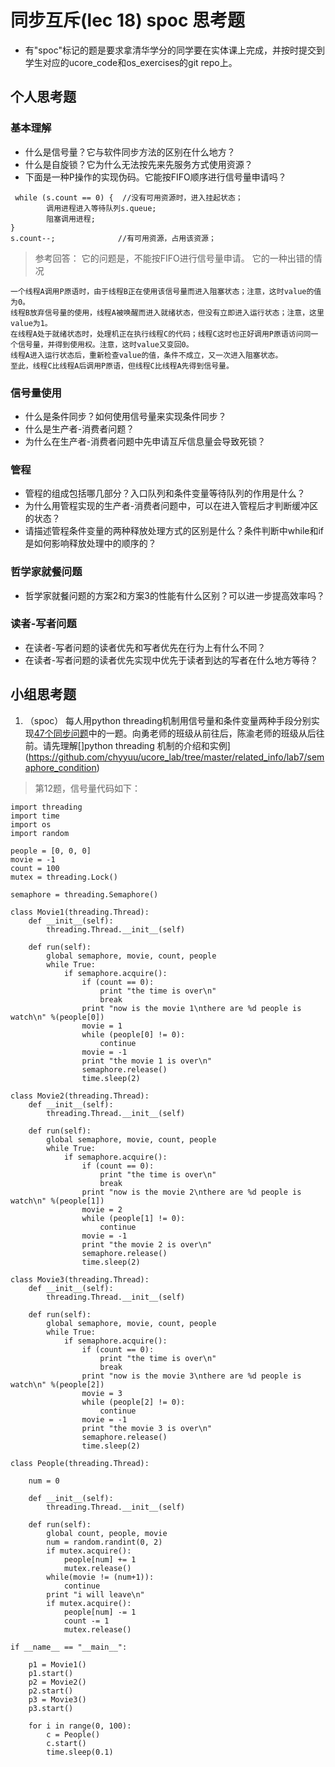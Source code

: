 # 同步互斥(lec 18) spoc 思考题


- 有"spoc"标记的题是要求拿清华学分的同学要在实体课上完成，并按时提交到学生对应的ucore_code和os_exercises的git repo上。

## 个人思考题

### 基本理解
 - 什么是信号量？它与软件同步方法的区别在什么地方？
 - 什么是自旋锁？它为什么无法按先来先服务方式使用资源？
 - 下面是一种P操作的实现伪码。它能按FIFO顺序进行信号量申请吗？
```
 while (s.count == 0) {  //没有可用资源时，进入挂起状态；
        调用进程进入等待队列s.queue;
        阻塞调用进程;
}
s.count--;              //有可用资源，占用该资源； 
```

> 参考回答： 它的问题是，不能按FIFO进行信号量申请。
> 它的一种出错的情况
```
一个线程A调用P原语时，由于线程B正在使用该信号量而进入阻塞状态；注意，这时value的值为0。
线程B放弃信号量的使用，线程A被唤醒而进入就绪状态，但没有立即进入运行状态；注意，这里value为1。
在线程A处于就绪状态时，处理机正在执行线程C的代码；线程C这时也正好调用P原语访问同一个信号量，并得到使用权。注意，这时value又变回0。
线程A进入运行状态后，重新检查value的值，条件不成立，又一次进入阻塞状态。
至此，线程C比线程A后调用P原语，但线程C比线程A先得到信号量。
```

### 信号量使用

 - 什么是条件同步？如何使用信号量来实现条件同步？
 - 什么是生产者-消费者问题？
 - 为什么在生产者-消费者问题中先申请互斥信息量会导致死锁？

### 管程

 - 管程的组成包括哪几部分？入口队列和条件变量等待队列的作用是什么？
 - 为什么用管程实现的生产者-消费者问题中，可以在进入管程后才判断缓冲区的状态？
 - 请描述管程条件变量的两种释放处理方式的区别是什么？条件判断中while和if是如何影响释放处理中的顺序的？

### 哲学家就餐问题

 - 哲学家就餐问题的方案2和方案3的性能有什么区别？可以进一步提高效率吗？

### 读者-写者问题

 - 在读者-写者问题的读者优先和写者优先在行为上有什么不同？
 - 在读者-写者问题的读者优先实现中优先于读者到达的写者在什么地方等待？
 
## 小组思考题

1. （spoc） 每人用python threading机制用信号量和条件变量两种手段分别实现[47个同步问题](07-2-spoc-pv-problems.md)中的一题。向勇老师的班级从前往后，陈渝老师的班级从后往前。请先理解[]python threading 机制的介绍和实例](https://github.com/chyyuu/ucore_lab/tree/master/related_info/lab7/semaphore_condition)
 
 >第12题，信号量代码如下：
 
```
import threading
import time
import os
import random

people = [0, 0, 0]
movie = -1
count = 100
mutex = threading.Lock()

semaphore = threading.Semaphore()

class Movie1(threading.Thread):
	def __init__(self):
		threading.Thread.__init__(self)

	def run(self):
		global semaphore, movie, count, people
		while True:
			if semaphore.acquire():
				if (count == 0):
					print "the time is over\n"
					break
				print "now is the movie 1\nthere are %d people is watch\n" %(people[0])
				movie = 1
				while (people[0] != 0):
					continue
				movie = -1
				print "the movie 1 is over\n"
				semaphore.release()
				time.sleep(2)

class Movie2(threading.Thread):
	def __init__(self):
		threading.Thread.__init__(self)

	def run(self):
		global semaphore, movie, count, people
		while True:
			if semaphore.acquire():
				if (count == 0):
					print "the time is over\n"
					break
				print "now is the movie 2\nthere are %d people is watch\n" %(people[1])
				movie = 2
				while (people[1] != 0):
					continue
				movie = -1
				print "the movie 2 is over\n"
				semaphore.release()
				time.sleep(2)

class Movie3(threading.Thread):
	def __init__(self):
		threading.Thread.__init__(self)

	def run(self):
		global semaphore, movie, count, people
		while True:
			if semaphore.acquire():
				if (count == 0):
					print "the time is over\n"
					break
				print "now is the movie 3\nthere are %d people is watch\n" %(people[2])
				movie = 3
				while (people[2] != 0):
					continue
				movie = -1
				print "the movie 3 is over\n"
				semaphore.release()
				time.sleep(2)

class People(threading.Thread):

	num = 0

	def __init__(self):
		threading.Thread.__init__(self)

	def run(self):
		global count, people, movie
		num = random.randint(0, 2)
		if mutex.acquire():
			people[num] += 1
			mutex.release()
		while(movie != (num+1)):
			continue
		print "i will leave\n"
		if mutex.acquire():
			people[num] -= 1
			count -= 1
			mutex.release()

if __name__ == "__main__":		

	p1 = Movie1()
	p1.start()
	p2 = Movie2()
	p2.start()
	p3 = Movie3()
	p3.start()

	for i in range(0, 100):
		c = People()
		c.start()
		time.sleep(0.1)

```